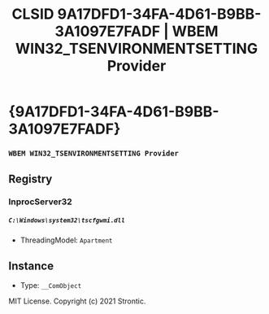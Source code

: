 ﻿---
title: "CLSID 9A17DFD1-34FA-4D61-B9BB-3A1097E7FADF | WBEM WIN32_TSENVIRONMENTSETTING Provider"
excerpt: What is COM-Object CLSID 9A17DFD1-34FA-4D61-B9BB-3A1097E7FADF?
---

# {9A17DFD1-34FA-4D61-B9BB-3A1097E7FADF}

### `WBEM WIN32_TSENVIRONMENTSETTING Provider`

## Registry


### InprocServer32

##### `C:\Windows\system32\tscfgwmi.dll`
* ThreadingModel: `Apartment`

## Instance

* Type: `__ComObject`

MIT License. Copyright (c) 2021 Strontic.


